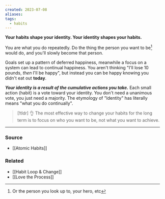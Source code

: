 ```yaml
---
created: 2023-07-08
aliases: 
tags:
  - habits
---
```

**Your habits shape your identity. Your identity shapes your habits.**

You are what you do repeatedly. Do the thing the person you want to be[^1] would do, and you'll slowly become that person.

Goals set up a pattern of deferred happiness, meanwhile a focus on a system can lead to continual happiness. You aren't thinking "I'll lose 10 pounds, *then* I'll be happy", but instead you can be happy knowing you didn't eat out **today**. 

***Your identity is a result of the cumulative actions you take.*** Each small action (habit) is a vote toward your identity. You don't need a unanimous vote, you just need a majority. The etymology of "Identity" has literally means "what you do continually".

> [!tldr] 👌 The most effective way to change your habits for the long term is to focus on who you want to be, not what you want to achieve.

[^1]: Or the person you look up to, your hero, etc

---
### Source
- [[Atomic Habits]]

### Related
- [[Habit Loop & Change]]
- [[Love the Process]]